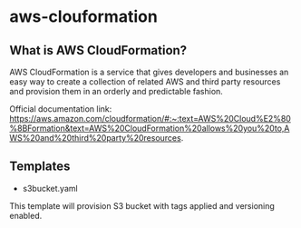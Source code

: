 # aws-clouformation

## What is AWS CloudFormation?

AWS CloudFormation is a service that gives developers and businesses an easy way to create a collection of related AWS and third party resources and provision them in an orderly and predictable fashion.


Official documentation link: https://aws.amazon.com/cloudformation/#:~:text=AWS%20Cloud%E2%80%8BFormation&text=AWS%20CloudFormation%20allows%20you%20to,AWS%20and%20third%20party%20resources.

## Templates

* s3bucket.yaml

This template will provision S3 bucket with tags applied and versioning enabled. 

